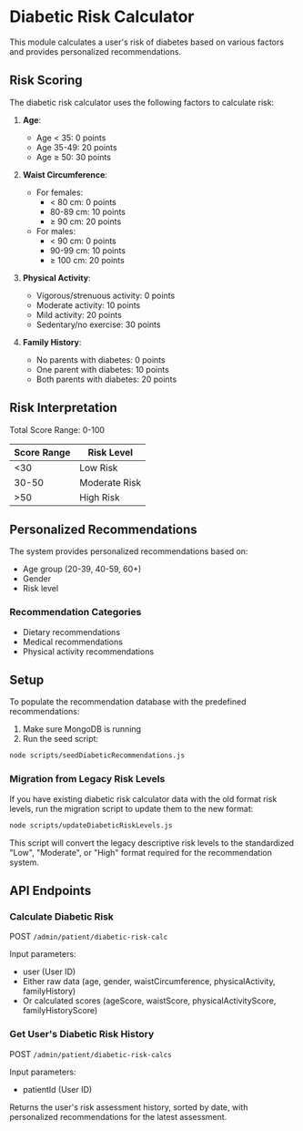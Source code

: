 # Diabetic Risk Calculator

This module calculates a user's risk of diabetes based on various factors and provides personalized recommendations.

## Risk Scoring

The diabetic risk calculator uses the following factors to calculate risk:

1. **Age**:

   - Age < 35: 0 points
   - Age 35-49: 20 points
   - Age ≥ 50: 30 points

2. **Waist Circumference**:

   - For females:
     - < 80 cm: 0 points
     - 80-89 cm: 10 points
     - ≥ 90 cm: 20 points
   - For males:
     - < 90 cm: 0 points
     - 90-99 cm: 10 points
     - ≥ 100 cm: 20 points

3. **Physical Activity**:

   - Vigorous/strenuous activity: 0 points
   - Moderate activity: 10 points
   - Mild activity: 20 points
   - Sedentary/no exercise: 30 points

4. **Family History**:
   - No parents with diabetes: 0 points
   - One parent with diabetes: 10 points
   - Both parents with diabetes: 20 points

## Risk Interpretation

Total Score Range: 0-100

| Score Range | Risk Level    |
| ----------- | ------------- |
| <30         | Low Risk      |
| 30-50       | Moderate Risk |
| >50         | High Risk     |

## Personalized Recommendations

The system provides personalized recommendations based on:

- Age group (20-39, 40-59, 60+)
- Gender
- Risk level

### Recommendation Categories

- Dietary recommendations
- Medical recommendations
- Physical activity recommendations

## Setup

To populate the recommendation database with the predefined recommendations:

1. Make sure MongoDB is running
2. Run the seed script:

```bash
node scripts/seedDiabeticRecommendations.js
```

### Migration from Legacy Risk Levels

If you have existing diabetic risk calculator data with the old format risk levels, run the migration script to update them to the new format:

```bash
node scripts/updateDiabeticRiskLevels.js
```

This script will convert the legacy descriptive risk levels to the standardized "Low", "Moderate", or "High" format required for the recommendation system.

## API Endpoints

### Calculate Diabetic Risk

POST `/admin/patient/diabetic-risk-calc`

Input parameters:

- user (User ID)
- Either raw data (age, gender, waistCircumference, physicalActivity, familyHistory)
- Or calculated scores (ageScore, waistScore, physicalActivityScore, familyHistoryScore)

### Get User's Diabetic Risk History

POST `/admin/patient/diabetic-risk-calcs`

Input parameters:

- patientId (User ID)

Returns the user's risk assessment history, sorted by date, with personalized recommendations for the latest assessment.
